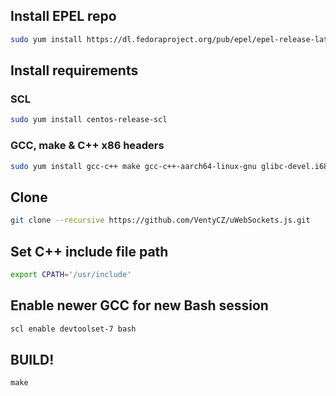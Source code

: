 ## Install EPEL repo
```bash
sudo yum install https://dl.fedoraproject.org/pub/epel/epel-release-latest-7.noarch.rpm
```

## Install requirements
### SCL
```bash
sudo yum install centos-release-scl
```

### GCC, make & C++ x86 headers
```bash
sudo yum install gcc-c++ make gcc-c++-aarch64-linux-gnu glibc-devel.i686
```

## Clone
```bash
git clone --recursive https://github.com/VentyCZ/uWebSockets.js.git
```

## Set C++ include file path
```bash
export CPATH='/usr/include'
```

## Enable newer GCC for new Bash session
```bash
scl enable devtoolset-7 bash
```

## BUILD!
```
make
```
